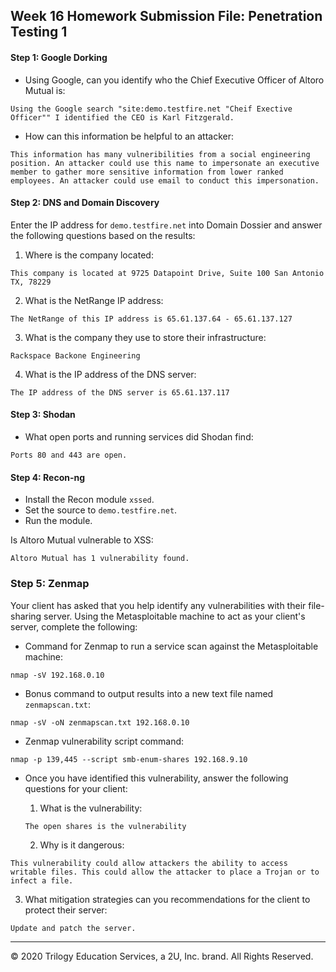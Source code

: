 ## Week 16 Homework Submission File: Penetration Testing 1

#### Step 1: Google Dorking


- Using Google, can you identify who the Chief Executive Officer of Altoro Mutual is:
```
Using the Google search "site:demo.testfire.net "Cheif Exective Officer"" I identified the CEO is Karl Fitzgerald.
```

- How can this information be helpful to an attacker:
```
This information has many vulneribilities from a social engineering position. An attacker could use this name to impersonate an executive member to gather more sensitive information from lower ranked employees. An attacker could use email to conduct this impersonation.
```

#### Step 2: DNS and Domain Discovery

Enter the IP address for `demo.testfire.net` into Domain Dossier and answer the following questions based on the results:

  1. Where is the company located: 
  ```
  This company is located at 9725 Datapoint Drive, Suite 100 San Antonio TX, 78229
  ```

  2. What is the NetRange IP address:
  ```
  The NetRange of this IP address is 65.61.137.64 - 65.61.137.127
  ```

  3. What is the company they use to store their infrastructure:
  ```
  Rackspace Backone Engineering
  ```

  4. What is the IP address of the DNS server:
  ```
  The IP address of the DNS server is 65.61.137.117
  ```

#### Step 3: Shodan

- What open ports and running services did Shodan find:
```
Ports 80 and 443 are open.
```

#### Step 4: Recon-ng

- Install the Recon module `xssed`. 
- Set the source to `demo.testfire.net`. 
- Run the module. 

Is Altoro Mutual vulnerable to XSS: 
```
Altoro Mutual has 1 vulnerability found.
```

### Step 5: Zenmap

Your client has asked that you help identify any vulnerabilities with their file-sharing server. Using the Metasploitable machine to act as your client's server, complete the following:

- Command for Zenmap to run a service scan against the Metasploitable machine: 
```
nmap -sV 192.168.0.10
```
 
- Bonus command to output results into a new text file named `zenmapscan.txt`:
```
nmap -sV -oN zenmapscan.txt 192.168.0.10
```

- Zenmap vulnerability script command:
```
nmap -p 139,445 --script smb-enum-shares 192.168.9.10
```

- Once you have identified this vulnerability, answer the following questions for your client:
  1. What is the vulnerability:
  ```
  The open shares is the vulnerability
  ```

  2. Why is it dangerous:
```
This vulnerability could allow attackers the ability to access writable files. This could allow the attacker to place a Trojan or to infect a file.
```
  3. What mitigation strategies can you recommendations for the client to protect their server:
```
Update and patch the server.
```
---
© 2020 Trilogy Education Services, a 2U, Inc. brand. All Rights Reserved.  

